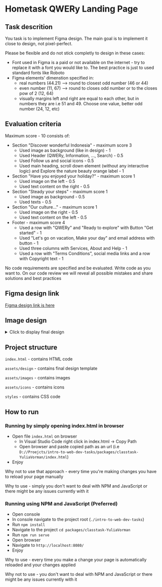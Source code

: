 # Hometask QWERy Landing Page

## Task descrition

You task is to implement Figma design. The main goal is to implement it close to design, not pixel-perfect.

Please be flexible and do not stick completly to design in these cases:

- Font used in Figma is a paid or not available on the internet - try to replace it with a font you would like to. The best practice is just to used standard fonts like Roboto
- Figma elements' dimenstion specified in:
  - real numbers (44.21) --> round to closest odd number (46 or 44)
  - even number (11, 67) --> round to closes odd number or to the closes pow of 2 (12, 64)
  - visually margins left and right are equal to each other, but in numbers they are i.e 51 and 49. Choose one value, better odd number (24, 12, etc)

## Evaluation criteria

Maximum score - 10 consists of:

- Section "Discover wonderful Indonesia" - maximum score 3
  - Used image as background (like in design) - 1
  - Used Header (QWERy, Information, ..., Search) - 0.5
  - Used Follow us and social icons - 0.5
  - Used main heading, scroll down element (without any interactive logic) and Explore the nature beauty orange label - 1
- Section "Have you enjoyed your holiday?" - maximum score 1
  - Used image on the left - 0.5
  - Used text content on the right - 0.5
- Section "Steady your steps" - maximum score 1
  - Used image as background - 0.5
  - Used texts - 0.5
- Section "Our culture..." - maximum score 1
  - Used image on the right - 0.5
  - Used text content on the left - 0.5
- Footer - maximum score 4
  - Used a row with "QWERy" and "Ready to explore" with Button "Get started" - 1
  - Used "Let's go on vacation, Make your day" and email address with button - 1
  - Used three columns with Services, About and Help - 1
  - Used a row with "Terms Conditions", social media links and a row with Copyright text - 1

No code requirements are specified and be evaluated. Write code as you want to. On our code review we will reveal all possible mistakes and share solutions and best practices

## Figma design link

[Figma design link is here](https://www.figma.com/file/G75r4esXzrWtkPq1Yyhjrk/QWERy-landing?node-id=4-17&t=s2ChapX8V39rwE50-0)

## Image design

<details>
<summary>Click to display final design</summary>

![image info](assets/design/QWERy.png)

</details>

## Project structure

`index.html` - contains HTML code

`assets/design` - contains final design template

`assets/images` - contains images

`assets/icons` - contains icons

`styles` - contains CSS code

## How to run

### Running by simply opening index.html in browser

- Open file `index.html` on browser
  - In Visual Studio Code right click in index.html -> Copy Path
  - Open browser and paste copied path as an url (i.e `D://Proejcts/intro-to-web-dev-tasks/packages/classtask-YuliaVorman/index.html`)
- Enjoy

Why not to use that approach - every time you're making changes you have to reload your page manually

Why to use - simply you don't want to deal with NPM and JavaScript or there might be any issues currently with it

### Running using NPM and JavaScript (Preferred)

- Open console
- In console navigate to the project root (`./intro-to-web-dev-tasks`)
- Run `npm install`
- Navigate to the project `cd packages/classtask-YuliaVorman`
- Run `npm run serve`
- Open browser
- Navigate to `http://localhost:8080/`
- Enjoy

Why to use - every time you make a change your page is automatically reloaded and your changes applied

Why not to use - you don't want to deal with NPM and JavaScript or there might be any issues currently with it
